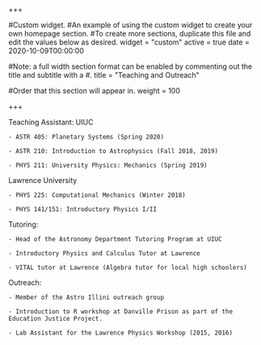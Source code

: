 +++

#Custom widget.
#An example of using the custom widget to create your own homepage section.
#To create more sections, duplicate this file and edit the values below as desired.
widget = "custom" 
active = true 
date = 2020-10-09T00:00:00

#Note: a full width section format can be enabled by commenting out the title and subtitle with a #.
title = "Teaching and Outreach"

#Order that this section will appear in.
weight = 100

+++ 

Teaching Assistant:
  UIUC
  
    - ASTR 405: Planetary Systems (Spring 2020)
    
    - ASTR 210: Introduction to Astrophysics (Fall 2018, 2019)
    
    - PHYS 211: University Physics: Mechanics (Spring 2019)
  
  Lawrence University
  
    - PHYS 225: Computational Mechanics (Winter 2018)
    
    - PHYS 141/151: Introductory Physics I/II

Tutoring:

    - Head of the Astronomy Department Tutoring Program at UIUC
    
    - Introductory Physics and Calculus Tutor at Lawrence
    
    - VITAL tutor at Lawrence (Algebra tutor for local high schoolers)

Outreach:

    - Member of the Astro Illini outreach group
    
    - Introduction to R workshop at Danville Prison as part of the Education Justice Project.
    
    - Lab Assistant for the Lawrence Physics Workshop (2015, 2016)

